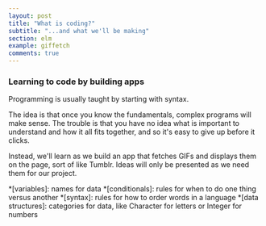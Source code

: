 ```yaml
---
layout: post
title: "What is coding?"
subtitle: "...and what we'll be making"
section: elm
example: giffetch
comments: true
---
```


### Learning to code by building apps

Programming is usually taught by starting with syntax.

The idea is that once you know the fundamentals, complex programs will make sense. The trouble is that you have no idea what is important to understand and how it all fits together, and so it's easy to give up before it clicks.

Instead, we'll learn as we build an app that fetches GIFs and displays them on the page, sort of like Tumblr. Ideas will only be presented as we need them for our project.

<!-- When I first started to learn programming, I had some big questions that went unanswered for a long time. I remember thinking to myself, "Why are there so many languages? Does it matter which one I choose?" or "There are a million functions in the documentation for this language, how do I know which ones are important to know and which ones I can lookup later?"

The goal of this site is to teach you how to learn to program. You won't know every language or framework, but you will know the main ideas that are common across every language. -->

<!-- Instead of starting with syntax, we'll build an app that gets GIFs and draws them on the page. -->

<!-- We'll be teaching by example so that you know why you need to understand each idea. Oh, and I'm just going to set your expectations before we begin: there's simply *no way* to understand everything your first time through. Too many concepts are dependent on one another, they can't all be explained in isolation. That's a big part of the reason learning to program feels so difficult when you first start. You think you should be understanding everything that's being said, when really you're not expected to. You will pick it up in time. Just remember that the feeling of confusion is your friend: it means you're *learning*. The only way to learn is by repetition. Not rote memorization, but repetition - slowly growing in knowledge over time. -->

<!-- Lots of courses teach programming using a single language, say Python or Java. The benefit is that you can become comfortable with one way of doing things. But I actually think this is a mistake for new developers. If you have only been exposed to one language, you waste a lot of time trying to make the problem fit into your language's way of doing things, when you could solve it easily using another language or technique. -->

<!-- We'll learn enough of a few languages to understand the core problem solving techniques that are common between every language and then start to see how different languages are better at solving different problems. -->

*[variables]: names for data
*[conditionals]: rules for when to do one thing versus another
*[syntax]: rules for how to order words in a language
*[data structures]: categories for data, like Character for letters or Integer for numbers
